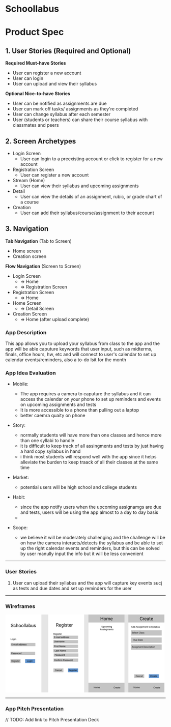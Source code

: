 # Schoollabus

# Product Spec

## 1. User Stories (Required and Optional)

**Required Must-have Stories**

 * User can register a new account
 * User can login
 * User can upload and view their syllabus 

**Optional Nice-to-have Stories**

 * User can be notified as assignments are due
 * User can mark off tasks/ assignments as they're completed
 * User can change syllabus after each semester
 * User (students or teachers) can share their course syllabus with classmates and peers 

## 2. Screen Archetypes

 * Login Screen
   * User can login to a preexisting account or click to register for a new account
 * Registration Screen
   * User can register a new account
 * Stream (Home)
   * User can view their syllabus and upcoming assignments 
 * Detail 
   * User can view the details of an assignment, rubic, or grade chart of a course 
 * Creation 
   * User can add their syllabus/course/assignment to their account 

## 3. Navigation

**Tab Navigation** (Tab to Screen)

 * Home screen
 * Creation screen

**Flow Navigation** (Screen to Screen)

 * Login Screen
   * => Home
   * => Registration Screen
 * Registration Screen
   * => Home
 * Home Screen
    * => Detail Screen 
 * Creation Screen
    * => Home (after upload complete)


### App Description
This app allows you to upload your syllabus from class to the app and the app will be able caputure keywords that user input, such as midterms, finals, office hours, hw, etc and will connect to user's calendar to set up calendar events/reminders, also a to-do lsit for the month

### App Idea Evaluation


- Mobile:
    - The app requires a camera to caputure the syllabus and it can access the calendar on your phone to set up reminders and events on upcoming assignments and tests
    - It is more accessible to a phone than pulling out a laptop 
    - better caemra quaity on phone
    
- Story:
    - normally students will have more than one classes and hence more than one syllabi to handle
    - it is difficult to keep track of all assingments and tests by just having a hard copy syllabus in hand
    - i think most students will respond well with the app since it helps alleviate the burden to keep traack of all their classes at the same time
    
- Market:
    - potential users will be high school and college students
    
- Habit:
    - since the app notify users when the upcoming assignamgs are due and tests, users will be using the app almost to a day to day basis
    - 
- Scope:
    - we believe it will be moderately challenging and the challenge will be on how the camera interacts/detects the syllabus and be able to set up the right calendar events and reminders, but this can be solved by user manully input the info but it will be less convenient 
---

### User Stories
1. User can upload their syllabus and the app will capture key events sucj as tests and due dates and set up reminders for the user

---

### Wireframes
 <img src="https://raw.githubusercontent.com/Codepath-Group39/greatest-app-of-all-time/master/Untitled.png" width=500><br>


---

### App Pitch Presentation
// TODO: Add link to Pitch Presentation Deck


